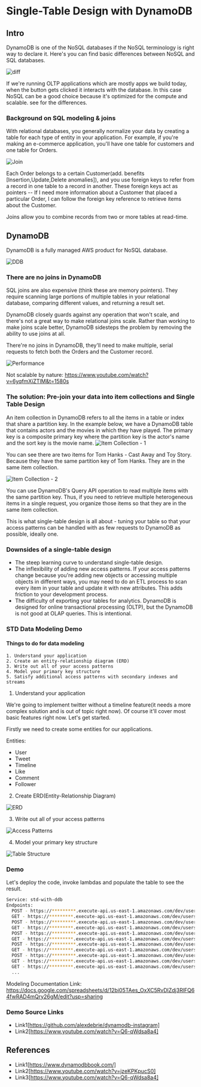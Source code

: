 # Single-Table Design with DynamoDB

## Intro
DynamoDB is one of the NoSQL databases if the NoSQL terminology is right way to declare it. Here's you can find basic differences between NoSQL and SQL databases.

![diff](./img/001-diff.png)

If we're running OLTP applications which are mostly apps we build today, when the button gets clicked it interacts with the database. In this case NoSQL can be a good choice because it's optimized for the compute and scalable. see for the differences.

### Background on SQL modeling & joins
With relational databases, you generally normalize your data by creating a table for each type of entity in your application.
For example, if you're making an e-commerce application, you'll have one table for customers and one table for Orders.

![Join](./img/001.1-joins.png)

Each Order belongs to a certain Customer(add. benefits [Insertion,Update,Delete anomalies]), and you use foreign keys to refer from a record in one table to a record in another. These foreign keys act as pointers -- If I need more information about a Customer that placed a particular Order, I can follow the foreign key reference to retrieve items about the Customer.

Joins allow you to combine records from two or more tables at read-time.

## DynamoDB
DynamoDB is a fully managed AWS product for NoSQL database. 

![DDB](./img/002-dynamodb.png)

###  There are no joins in DynamoDB
SQL joins are also expensive (think these are memory pointers). They require scanning large portions of multiple tables in your relational database, comparing different values, and returning a result set.

DynamoDB closely guards against any operation that won't scale, and there's not a great way to make relational joins scale. Rather than working to make joins scale better, DynamoDB sidesteps the problem by removing the ability to use joins at all.

There're no joins in DynamoDB, they'll need to make multiple, serial requests to fetch both the Orders and the Customer record.

![Performance](./img/003-performance.png)

Not scalable by nature: https://www.youtube.com/watch?v=6yqfmXiZTlM&t=1580s


### The solution: Pre-join your data into item collections and Single Table Design

An item collection in DynamoDB refers to all the items in a table or index that share a partition key. In the example below, we have a DynamoDB table that contains actors and the movies in which they have played. The primary key is a composite primary key where the partition key is the actor's name and the sort key is the movie name.
![Item Collection - 1 ](./img/004.1-itemcolls.png)

You can see there are two items for Tom Hanks - Cast Away and Toy Story. Because they have the same partition key of Tom Hanks. They are in the same item collection.

![Item Collection - 2 ](./img/004.2-itemcolls.png)

You can use DynamoDB's Query API operation to read multiple items with the same partition key. Thus, if you need to retrieve multiple heterogeneous items in a single request, you organize those items so that they are in the same item collection.

This is what single-table design is all about - tuning your table so that your access patterns can be handled with as few requests to DynamoDB as possible, ideally one.

### Downsides of a single-table design

- The steep learning curve to understand single-table design.
- The inflexibility of adding new access patterns.
    If your access patterns change because you're adding new objects or accessing multiple objects in different ways, you may need to do an ETL process to scan every item in your table and update it with new attributes. This adds friction to your development process.
- The difficulty of exporting your tables for analytics.
    DynamoDB is designed for online transactional processing (OLTP), but the DynamoDB is not good at OLAP queries. This is intentional.


### STD Data Modeling Demo

#### Things to do for data modeling
    1. Understand your application
    2. Create an entity-relationship diagram (ERD)
    3. Write out all of your access patterns
    4. Model your primary key structure
    5. Satisfy additional access patterns with secondary indexes and streams

1. Understand your application

We're going to implement twitter without a timeline feature(it needs a more complex solution and is out of topic right now). Of course it'll cover most basic features right now. Let's get started.

Firstly we need to create some entities for our applications.

Entities:
- User
- Tweet
- Timeline
- Like
- Comment
- Follower

2. Create ERD(Entity-Relationship Diagram)

![ERD](./img/004-ERD.png)

3. Write out all of your access patterns

![Access Patterns](./img/005-Access%20Patterns.png)

4. Model your primary key structure

![Table Structure](./img/006-table.png)

### Demo

Let's deploy the code, invoke lambdas and populate the table to see the result.


```bash
Service: std-with-ddb
Endpoints:
  POST - https://*********.execute-api.us-east-1.amazonaws.com/dev/users
  GET - https://*********.execute-api.us-east-1.amazonaws.com/dev/users/{username}
  POST - https://*********.execute-api.us-east-1.amazonaws.com/dev/users/{username}/tweets
  GET - https://*********.execute-api.us-east-1.amazonaws.com/dev/users/{username}/tweets/{tweetId}
  POST - https://*********.execute-api.us-east-1.amazonaws.com/dev/users/{username}/tweets/{tweetId}/likes
  GET - https://*********.execute-api.us-east-1.amazonaws.com/dev/users/{username}/tweets/{tweetId}/likes
  POST - https://*********.execute-api.us-east-1.amazonaws.com/dev/users/{username}/tweets/{tweetId}/comments
  GET - https://*********.execute-api.us-east-1.amazonaws.com/dev/users/{username}/tweets/{tweetId}/comments
  POST - https://*********.execute-api.us-east-1.amazonaws.com/dev/users/{username}/followers
  GET - https://*********.execute-api.us-east-1.amazonaws.com/dev/users/{username}/followers
  GET - https://*********.execute-api.us-east-1.amazonaws.com/dev/users/{username}/following
  ...
```

Modeling Documentation Link: https://docs.google.com/spreadsheets/d/12bi05TAes_OxXC5RvDlZdj3RlFQ64fwRAD4mQry26gM/edit?usp=sharing

### Demo Source Links
- Link1[https://github.com/alexdebrie/dynamodb-instagram]
- Link2[https://www.youtube.com/watch?v=Q6-qWdsa8a4]

## References
- Link1[https://www.dynamodbbook.com/]
- Link2[https://www.youtube.com/watch?v=jzeKPKpucS0]
- Link3[https://www.youtube.com/watch?v=Q6-qWdsa8a4]
